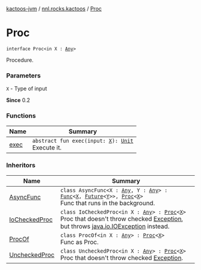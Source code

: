 [kactoos-jvm](../../index.md) / [nnl.rocks.kactoos](../index.md) / [Proc](./index.md)

# Proc

`interface Proc<in X : `[`Any`](https://kotlinlang.org/api/latest/jvm/stdlib/kotlin/-any/index.html)`>`

Procedure.

### Parameters

`X` - Type of input

**Since**
0.2

### Functions

| Name | Summary |
|---|---|
| [exec](exec.md) | `abstract fun exec(input: `[`X`](index.md#X)`): `[`Unit`](https://kotlinlang.org/api/latest/jvm/stdlib/kotlin/-unit/index.html)<br>Execute it. |

### Inheritors

| Name | Summary |
|---|---|
| [AsyncFunc](../../nnl.rocks.kactoos.func/-async-func/index.md) | `class AsyncFunc<X : `[`Any`](https://kotlinlang.org/api/latest/jvm/stdlib/kotlin/-any/index.html)`, Y : `[`Any`](https://kotlinlang.org/api/latest/jvm/stdlib/kotlin/-any/index.html)`> : `[`Func`](../-func/index.md)`<`[`X`](../../nnl.rocks.kactoos.func/-async-func/index.md#X)`, `[`Future`](http://docs.oracle.com/javase/8/docs/api/java/util/concurrent/Future.html)`<`[`Y`](../../nnl.rocks.kactoos.func/-async-func/index.md#Y)`>>, `[`Proc`](./index.md)`<`[`X`](../../nnl.rocks.kactoos.func/-async-func/index.md#X)`>`<br>Func that runs in the background. |
| [IoCheckedProc](../../nnl.rocks.kactoos.func/-io-checked-proc/index.md) | `class IoCheckedProc<in X : `[`Any`](https://kotlinlang.org/api/latest/jvm/stdlib/kotlin/-any/index.html)`> : `[`Proc`](./index.md)`<`[`X`](../../nnl.rocks.kactoos.func/-io-checked-proc/index.md#X)`>`<br>Proc that doesn't throw checked [Exception](https://kotlinlang.org/api/latest/jvm/stdlib/kotlin/-exception/index.html), but throws [java.io.IOException](http://docs.oracle.com/javase/8/docs/api/java/io/IOException.html) instead. |
| [ProcOf](../../nnl.rocks.kactoos.func/-proc-of/index.md) | `class ProcOf<in X : `[`Any`](https://kotlinlang.org/api/latest/jvm/stdlib/kotlin/-any/index.html)`> : `[`Proc`](./index.md)`<`[`X`](../../nnl.rocks.kactoos.func/-proc-of/index.md#X)`>`<br>Func as Proc. |
| [UncheckedProc](../../nnl.rocks.kactoos.func/-unchecked-proc/index.md) | `class UncheckedProc<in X : `[`Any`](https://kotlinlang.org/api/latest/jvm/stdlib/kotlin/-any/index.html)`> : `[`Proc`](./index.md)`<`[`X`](../../nnl.rocks.kactoos.func/-unchecked-proc/index.md#X)`>`<br>Proc that doesn't throw checked [Exception](https://kotlinlang.org/api/latest/jvm/stdlib/kotlin/-exception/index.html). |
